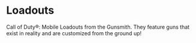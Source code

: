 # Loadouts
Call of Duty®: Mobile Loadouts from the Gunsmith. They feature guns that exist in reality and are customized from the ground up!
